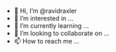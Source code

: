 - 👋 Hi, I’m @ravidraxler
- 👀 I’m interested in ...
- 🌱 I’m currently learning ...
- 💞️ I’m looking to collaborate on ...
- 📫 How to reach me ...

<!---
ravidraxler/ravidraxler is a ✨ special ✨ repository because its `README.md` (this file) appears on your GitHub profile.
You can click the Preview link to take a look at your changes.
--->
